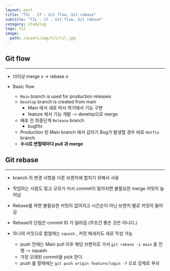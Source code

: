```yaml
---
layout: post
title: "TIL - 27 : Git flow, Git rebase"
subtitle: "TIL - 27 : Git flow, Git rebase"
category: studylog
tags: til
image:
  path: /assets/img/til/til.jpg
---
```


<!-- more -->
## Git flow  
---  

* 더이상 merge x -> rebase o  

* Basic flow  
  * `Main` branch is used for production releases  
  * `Develop` branch is created from main  
    * Main 에서 새로 따서 여기에서 기능 구현  
    * feature 에서 기능 개발 -> develop으로 merge  
  * 배포 전 최종단계 `Release` branch  
    * bugfitx  
  * Production 된 Main branch 에서 갑자기 Bug가 발생할 경우 바로 `Hotfix` branch  
  * **수시로 변할때마다 pull 과 merge**  

## Git rebase  
---  

* branch 의 변경 사항을 다른 브랜치에 합치기 위해서 사용  
* 작업하는 사람도 많고 규모가 커서 commit이 많아지면 불필요한 merge 커밋이 늘어남  
* Rebase를 하면 불필요한 커밋이 없어지고 시간순이 아닌 브랜치 별로 커밋이 들어감  
* Rebase의 단점은 commit ID 가 달라짐 (무조건 좋은 것은 아니다.)  

* 하나의 커밋으로 합칠때는 `squash` , 커밋 메세지도 새로 작성 가능  
  * push 전에는 Main pull 이후 해당 브랜치로 가서 `git rebase -i main` 을 진행 -> squash  
  * 가장 오래된 commit을 pick 한다.  
  * push 를 할때에는 `git push origin feature/login -f` 으로 강제로 푸쉬  



